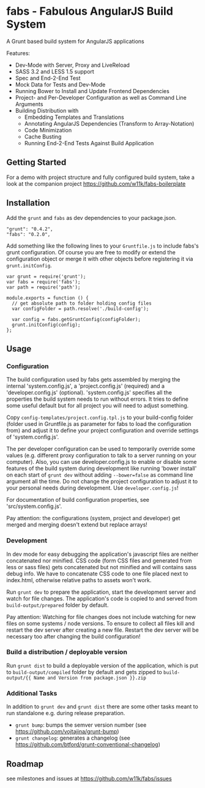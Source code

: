 # fabs - Fabulous AngularJS Build System

A Grunt based build system for AngularJS applications

Features:
* Dev-Mode with Server, Proxy and LiveReload
* SASS 3.2 and LESS 1.5 support
* Spec and End-2-End Test
* Mock Data for Tests and Dev-Mode
* Running Bower to Install and Update Frontend Dependencies
* Project- and Per-Developer Configuration as well as Command Line Arguments
* Building Distribution with
    * Embedding Templates and Translations
    * Annotating AngularJS Dependencies (Transform to Array-Notation)
    * Code Minimization
    * Cache Busting
    * Running End-2-End Tests Against Build Application


## Getting Started

For a demo with project structure and fully configured build system, take a look at the companion project
https://github.com/w11k/fabs-boilerplate


## Installation

Add the `grunt` and `fabs` as dev dependencies to your package.json.

    "grunt": "0.4.2",
    "fabs": "0.2.0",


Add something like the following lines to your `Gruntfile.js` to include fabs's grunt configuration. Of course you
are free to modify or extend the configuration object or merge it with other objects before registering it via
`grunt.initConfig`.

    var grunt = require('grunt');
    var fabs = require('fabs');
    var path = require('path');

    module.exports = function () {
      // get absolute path to folder holding config files
      var configFolder = path.resolve('./build-config');

      var config = fabs.getGruntConfig(configFolder);
      grunt.initConfig(config);
    };


## Usage

### Configuration

The build configuration used by fabs gets assembled by merging the internal 'system.config.js', a 'project.config.js'
(required) and a 'developer.config.js' (optional). 'system.config.js' specifies all the properties the build system
needs to run without errors. It tries to define some useful default but for all project you will need to adjust
something.

Copy `config-templates/project.config.tpl.js` to your build-config folder (folder used in Gruntfile.js as parameter for
fabs to load the configuration from) and adjust it to define your project configuration and override settings of
'system.config.js'.

The per developer configuration can be used to temporarily override some values (e.g. different proxy configuration to
talk to a server running on your computer). Also, you can use developer.config.js to enable or disable some features of
the build system during development like running 'bower install' on each start of `grunt dev` without adding
`--bower=false` as command line argument all the time.
Do not change the project configuration to adjust it to your personal needs during development.
Use `developer.config.js`!

For documentation of build configuration properties, see 'src/system.config.js'.

Pay attention: the configurations (system, project and developer) get merged and merging doesn't extend but
replace arrays!


### Development

In dev mode for easy debugging the application's javascript files are neither concatenated nor minified. CSS code
(form CSS files and generated from less or sass files) gets concatenated but not minified and will contains sass debug
info. We have to concatenate CSS code to one file placed next to index.html, otherwise relative paths to assets won't
work.

Run `grunt dev` to prepare the application, start the development server and watch for file changes. The application's
code is copied to and served from `build-output/prepared` folder by default.

Pay attention: Watching for file changes does not include watching for new files on some systems / node versions.
To ensure to collect all files kill and restart the dev server after creating a new file. Restart the dev server will
be necessary too after changing the build configuration!


### Build a distribution / deployable version

Run `grunt dist` to build a deployable version of the application, which is put to `build-output/compiled` folder by
default and gets zipped to `build-output/{{ Name and Version from package.json }}.zip`

### Additional Tasks

In addition to `grunt dev` and `grunt dist` there are some other tasks meant to run standalone e.g. during release
preparation.

* `grunt bump`: bumps the semver version number (see https://github.com/vojtajina/grunt-bump)
* `grunt changelog`: generates a changelog (see https://github.com/btford/grunt-conventional-changelog)


## Roadmap

see milestones and issues at https://github.com/w11k/fabs/issues
